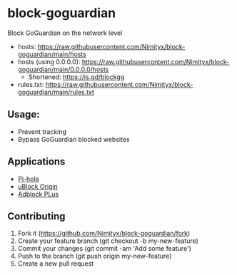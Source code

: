 # block-goguardian
Block GoGuardian on the network level
- hosts: https://raw.githubusercontent.com/Nimityx/block-goguardian/main/hosts
- hosts (using 0.0.0.0): https://raw.githubusercontent.com/Nimityx/block-goguardian/main/0.0.0.0/hosts
  - Shortened: https://is.gd/blockgg
- rules.txt: https://raw.githubusercontent.com/Nimityx/block-goguardian/main/rules.txt

## Usage:
- Prevent tracking
- Bypass GoGuardian blocked websites

## Applications
- [Pi-hole](https://pi-hole.net/)
- [uBlock Origin](https://github.com/gorhill/uBlock/)
- [Adblock PLus](https://adblockplus.org/)

## Contributing
1.  Fork it (https://github.com/Nimityx/block-goguardian/fork)
2.  Create your feature branch (git checkout -b my-new-feature)
3.  Commit your changes (git commit -am 'Add some feature')
4.  Push to the branch (git push origin my-new-feature)
5.  Create a new pull request
